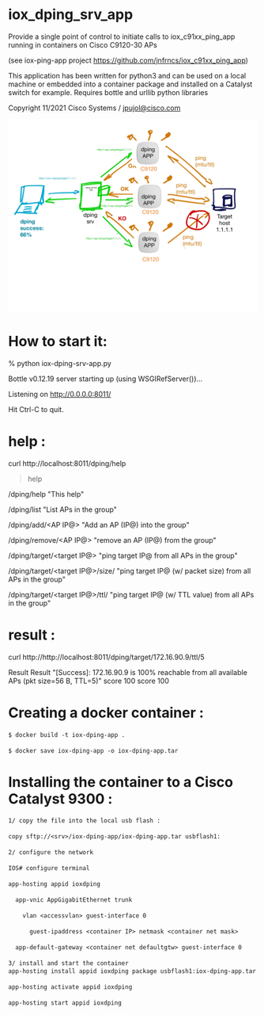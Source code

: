 # iox_dping_srv_app

Provide a single point of control to initiate calls to iox_c91xx_ping_app running in containers on Cisco C9120-30 APs

(see iox-ping-app project https://github.com/jnfrncs/iox_c91xx_ping_app)

This application has been written for python3 and can be used on a local machine or embedded into a container package and installed on a Catalyst switch for example.
Requires bottle and urllib python libraries

Copyright 11/2021 Cisco Systems / jpujol@cisco.com

![iox-dping-srv-app schema](https://github.com/jnfrncs/iox_dping_srv_app/blob/main/dping_app.jpg)

# How to start it: 

% python iox-dping-srv-app.py 

Bottle v0.12.19 server starting up (using WSGIRefServer())...

Listening on http://0.0.0.0:8011/

Hit Ctrl-C to quit.

# help :
curl http://localhost:8011/dping/help
	
> help
	
/dping/help	"This help"

/dping/list	"List APs in the group"

/dping/add/<AP IP@>	"Add an AP (IP@) into the group"

/dping/remove/<AP IP@>	"remove an AP (IP@) from the group"

/dping/target/<target IP@>	"ping target IP@ from all APs in the group"

/dping/target/<target IP@>/size/<packet size>	"ping target IP@ (w/ packet size) from all APs in the group"
	
/dping/target/<target IP@>/ttl/<TTL value>	"ping target IP@ (w/ TTL value) from all APs in the group"
  
  # result :
  curl http://http://localhost:8011/dping/target/172.16.90.9/ttl/5
  
  Result	Result	"[Success]: 172.16.90.9 is 100% reachable from all available APs (pkt size=56 B, TTL=5)"
  score	100
  score	100
	
# Creating a docker container :
	$ docker build -t iox-dping-app .
	
	$ docker save iox-dping-app -o iox-dping-app.tar
	
# Installing the container to a Cisco Catalyst 9300 :
	
	1/ copy the file into the local usb flash :
	
	copy sftp://<srv>/iox-dping-app/iox-dping-app.tar usbflash1:
	
	2/ configure the network 
	
	IOS# configure terminal
	
	app-hosting appid ioxdping
	
 	  app-vnic AppGigabitEthernet trunk
	
  		vlan <accessvlan> guest-interface 0
	
   		  guest-ipaddress <container IP> netmask <container net mask>
	
 	  app-default-gateway <container net defaultgtw> guest-interface 0
	
	3/ install and start the container
	app-hosting install appid ioxdping package usbflash1:iox-dping-app.tar
	
	app-hosting activate appid ioxdping
	
	app-hosting start appid ioxdping


	
	
	
